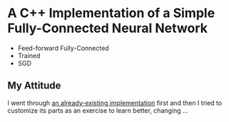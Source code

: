 # A C++ Implementation of a Simple Fully-Connected Neural Network

- Feed-forward Fully-Connected
- Trained
- SGD

## My Attitude

I went through [an already-existing implementation](https://www.geeksforgeeks.org/ml-neural-network-implementation-in-c-from-scratch/) first and then I tried to customize its parts as an exercise to learn better, changing ...
